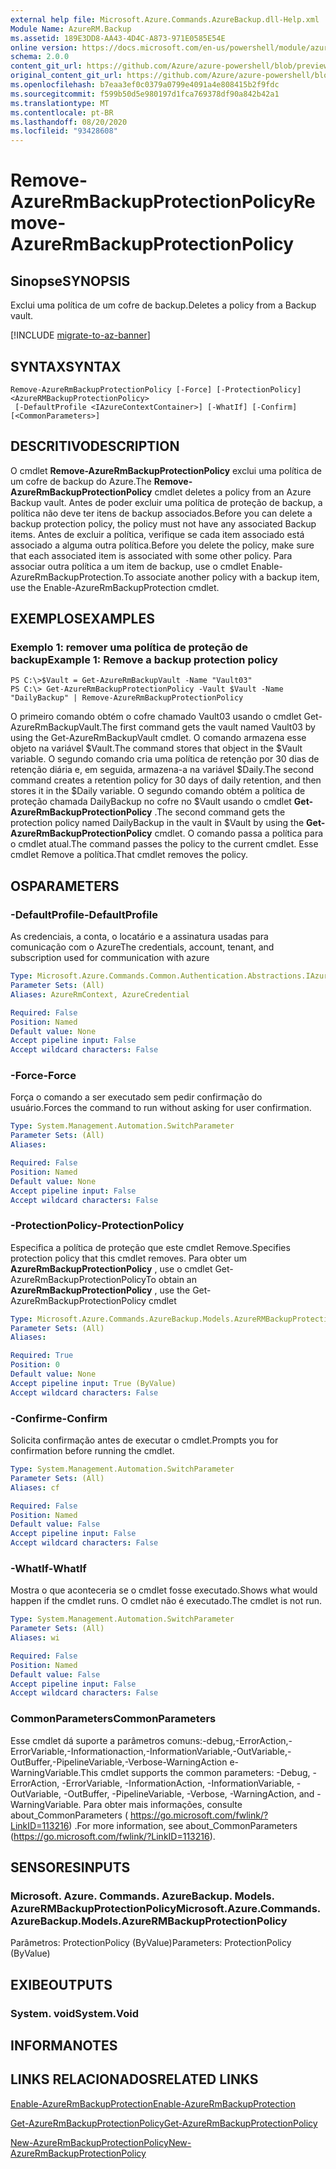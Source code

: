 ```yaml
---
external help file: Microsoft.Azure.Commands.AzureBackup.dll-Help.xml
Module Name: AzureRM.Backup
ms.assetid: 189E3DD8-AA43-4D4C-A873-971E0585E54E
online version: https://docs.microsoft.com/en-us/powershell/module/azurerm.backup/remove-azurermbackupprotectionpolicy
schema: 2.0.0
content_git_url: https://github.com/Azure/azure-powershell/blob/preview/src/ResourceManager/AzureBackup/Commands.AzureBackup/help/Remove-AzureRmBackupProtectionPolicy.md
original_content_git_url: https://github.com/Azure/azure-powershell/blob/preview/src/ResourceManager/AzureBackup/Commands.AzureBackup/help/Remove-AzureRmBackupProtectionPolicy.md
ms.openlocfilehash: b7eaa3ef0c0379a0799e4091a4e808415b2f9fdc
ms.sourcegitcommit: f599b50d5e980197d1fca769378df90a842b42a1
ms.translationtype: MT
ms.contentlocale: pt-BR
ms.lasthandoff: 08/20/2020
ms.locfileid: "93428608"
---
```

# <span data-ttu-id="39e53-101">Remove-AzureRmBackupProtectionPolicy</span><span class="sxs-lookup"><span data-stu-id="39e53-101">Remove-AzureRmBackupProtectionPolicy</span></span>

## <span data-ttu-id="39e53-102">Sinopse</span><span class="sxs-lookup"><span data-stu-id="39e53-102">SYNOPSIS</span></span>
<span data-ttu-id="39e53-103">Exclui uma política de um cofre de backup.</span><span class="sxs-lookup"><span data-stu-id="39e53-103">Deletes a policy from a Backup vault.</span></span>

[!INCLUDE [migrate-to-az-banner](../../includes/migrate-to-az-banner.md)]

## <span data-ttu-id="39e53-104">SYNTAX</span><span class="sxs-lookup"><span data-stu-id="39e53-104">SYNTAX</span></span>

```
Remove-AzureRmBackupProtectionPolicy [-Force] [-ProtectionPolicy] <AzureRMBackupProtectionPolicy>
 [-DefaultProfile <IAzureContextContainer>] [-WhatIf] [-Confirm] [<CommonParameters>]
```

## <span data-ttu-id="39e53-105">DESCRITIVO</span><span class="sxs-lookup"><span data-stu-id="39e53-105">DESCRIPTION</span></span>
<span data-ttu-id="39e53-106">O cmdlet **Remove-AzureRmBackupProtectionPolicy** exclui uma política de um cofre de backup do Azure.</span><span class="sxs-lookup"><span data-stu-id="39e53-106">The **Remove-AzureRmBackupProtectionPolicy** cmdlet deletes a policy from an Azure Backup vault.</span></span>
<span data-ttu-id="39e53-107">Antes de poder excluir uma política de proteção de backup, a política não deve ter itens de backup associados.</span><span class="sxs-lookup"><span data-stu-id="39e53-107">Before you can delete a backup protection policy, the policy must not have any associated Backup items.</span></span>
<span data-ttu-id="39e53-108">Antes de excluir a política, verifique se cada item associado está associado a alguma outra política.</span><span class="sxs-lookup"><span data-stu-id="39e53-108">Before you delete the policy, make sure that each associated item is associated with some other policy.</span></span>
<span data-ttu-id="39e53-109">Para associar outra política a um item de backup, use o cmdlet Enable-AzureRmBackupProtection.</span><span class="sxs-lookup"><span data-stu-id="39e53-109">To associate another policy with a backup item, use the Enable-AzureRmBackupProtection cmdlet.</span></span>

## <span data-ttu-id="39e53-110">EXEMPLOS</span><span class="sxs-lookup"><span data-stu-id="39e53-110">EXAMPLES</span></span>

### <span data-ttu-id="39e53-111">Exemplo 1: remover uma política de proteção de backup</span><span class="sxs-lookup"><span data-stu-id="39e53-111">Example 1: Remove a backup protection policy</span></span>
```
PS C:\>$Vault = Get-AzureRmBackupVault -Name "Vault03"
PS C:\> Get-AzureRmBackupProtectionPolicy -Vault $Vault -Name "DailyBackup" | Remove-AzureRmBackupProtectionPolicy
```

<span data-ttu-id="39e53-112">O primeiro comando obtém o cofre chamado Vault03 usando o cmdlet Get-AzureRmBackupVault.</span><span class="sxs-lookup"><span data-stu-id="39e53-112">The first command gets the vault named Vault03 by using the Get-AzureRmBackupVault cmdlet.</span></span>
<span data-ttu-id="39e53-113">O comando armazena esse objeto na variável $Vault.</span><span class="sxs-lookup"><span data-stu-id="39e53-113">The command stores that object in the $Vault variable.</span></span>
<span data-ttu-id="39e53-114">O segundo comando cria uma política de retenção por 30 dias de retenção diária e, em seguida, armazena-a na variável $Daily.</span><span class="sxs-lookup"><span data-stu-id="39e53-114">The second command creates a retention policy for 30 days of daily retention, and then stores it in the $Daily variable.</span></span>
<span data-ttu-id="39e53-115">O segundo comando obtém a política de proteção chamada DailyBackup no cofre no $Vault usando o cmdlet **Get-AzureRmBackupProtectionPolicy** .</span><span class="sxs-lookup"><span data-stu-id="39e53-115">The second command gets the protection policy named DailyBackup in the vault in $Vault by using the **Get-AzureRmBackupProtectionPolicy** cmdlet.</span></span>
<span data-ttu-id="39e53-116">O comando passa a política para o cmdlet atual.</span><span class="sxs-lookup"><span data-stu-id="39e53-116">The command passes the policy to the current cmdlet.</span></span>
<span data-ttu-id="39e53-117">Esse cmdlet Remove a política.</span><span class="sxs-lookup"><span data-stu-id="39e53-117">That cmdlet removes the policy.</span></span>

## <span data-ttu-id="39e53-118">OS</span><span class="sxs-lookup"><span data-stu-id="39e53-118">PARAMETERS</span></span>

### <span data-ttu-id="39e53-119">-DefaultProfile</span><span class="sxs-lookup"><span data-stu-id="39e53-119">-DefaultProfile</span></span>
<span data-ttu-id="39e53-120">As credenciais, a conta, o locatário e a assinatura usadas para comunicação com o Azure</span><span class="sxs-lookup"><span data-stu-id="39e53-120">The credentials, account, tenant, and subscription used for communication with azure</span></span>

```yaml
Type: Microsoft.Azure.Commands.Common.Authentication.Abstractions.IAzureContextContainer
Parameter Sets: (All)
Aliases: AzureRmContext, AzureCredential

Required: False
Position: Named
Default value: None
Accept pipeline input: False
Accept wildcard characters: False
```

### <span data-ttu-id="39e53-121">-Force</span><span class="sxs-lookup"><span data-stu-id="39e53-121">-Force</span></span>
<span data-ttu-id="39e53-122">Força o comando a ser executado sem pedir confirmação do usuário.</span><span class="sxs-lookup"><span data-stu-id="39e53-122">Forces the command to run without asking for user confirmation.</span></span>

```yaml
Type: System.Management.Automation.SwitchParameter
Parameter Sets: (All)
Aliases:

Required: False
Position: Named
Default value: None
Accept pipeline input: False
Accept wildcard characters: False
```

### <span data-ttu-id="39e53-123">-ProtectionPolicy</span><span class="sxs-lookup"><span data-stu-id="39e53-123">-ProtectionPolicy</span></span>
<span data-ttu-id="39e53-124">Especifica a política de proteção que este cmdlet Remove.</span><span class="sxs-lookup"><span data-stu-id="39e53-124">Specifies protection policy that this cmdlet removes.</span></span>
<span data-ttu-id="39e53-125">Para obter um **AzureRmBackupProtectionPolicy** , use o cmdlet Get-AzureRmBackupProtectionPolicy</span><span class="sxs-lookup"><span data-stu-id="39e53-125">To obtain an **AzureRmBackupProtectionPolicy** , use the Get-AzureRmBackupProtectionPolicy cmdlet</span></span>

```yaml
Type: Microsoft.Azure.Commands.AzureBackup.Models.AzureRMBackupProtectionPolicy
Parameter Sets: (All)
Aliases:

Required: True
Position: 0
Default value: None
Accept pipeline input: True (ByValue)
Accept wildcard characters: False
```

### <span data-ttu-id="39e53-126">-Confirme</span><span class="sxs-lookup"><span data-stu-id="39e53-126">-Confirm</span></span>
<span data-ttu-id="39e53-127">Solicita confirmação antes de executar o cmdlet.</span><span class="sxs-lookup"><span data-stu-id="39e53-127">Prompts you for confirmation before running the cmdlet.</span></span>

```yaml
Type: System.Management.Automation.SwitchParameter
Parameter Sets: (All)
Aliases: cf

Required: False
Position: Named
Default value: False
Accept pipeline input: False
Accept wildcard characters: False
```

### <span data-ttu-id="39e53-128">-WhatIf</span><span class="sxs-lookup"><span data-stu-id="39e53-128">-WhatIf</span></span>
<span data-ttu-id="39e53-129">Mostra o que aconteceria se o cmdlet fosse executado.</span><span class="sxs-lookup"><span data-stu-id="39e53-129">Shows what would happen if the cmdlet runs.</span></span>
<span data-ttu-id="39e53-130">O cmdlet não é executado.</span><span class="sxs-lookup"><span data-stu-id="39e53-130">The cmdlet is not run.</span></span>

```yaml
Type: System.Management.Automation.SwitchParameter
Parameter Sets: (All)
Aliases: wi

Required: False
Position: Named
Default value: False
Accept pipeline input: False
Accept wildcard characters: False
```

### <span data-ttu-id="39e53-131">CommonParameters</span><span class="sxs-lookup"><span data-stu-id="39e53-131">CommonParameters</span></span>
<span data-ttu-id="39e53-132">Esse cmdlet dá suporte a parâmetros comuns:-debug,-ErrorAction,-ErrorVariable,-Informationaction,-InformationVariable,-OutVariable,-OutBuffer,-PipelineVariable,-Verbose-WarningAction e-WarningVariable.</span><span class="sxs-lookup"><span data-stu-id="39e53-132">This cmdlet supports the common parameters: -Debug, -ErrorAction, -ErrorVariable, -InformationAction, -InformationVariable, -OutVariable, -OutBuffer, -PipelineVariable, -Verbose, -WarningAction, and -WarningVariable.</span></span> <span data-ttu-id="39e53-133">Para obter mais informações, consulte about_CommonParameters ( https://go.microsoft.com/fwlink/?LinkID=113216) .</span><span class="sxs-lookup"><span data-stu-id="39e53-133">For more information, see about_CommonParameters (https://go.microsoft.com/fwlink/?LinkID=113216).</span></span>

## <span data-ttu-id="39e53-134">SENSORES</span><span class="sxs-lookup"><span data-stu-id="39e53-134">INPUTS</span></span>

### <span data-ttu-id="39e53-135">Microsoft. Azure. Commands. AzureBackup. Models. AzureRMBackupProtectionPolicy</span><span class="sxs-lookup"><span data-stu-id="39e53-135">Microsoft.Azure.Commands.AzureBackup.Models.AzureRMBackupProtectionPolicy</span></span>
<span data-ttu-id="39e53-136">Parâmetros: ProtectionPolicy (ByValue)</span><span class="sxs-lookup"><span data-stu-id="39e53-136">Parameters: ProtectionPolicy (ByValue)</span></span>

## <span data-ttu-id="39e53-137">EXIBE</span><span class="sxs-lookup"><span data-stu-id="39e53-137">OUTPUTS</span></span>

### <span data-ttu-id="39e53-138">System. void</span><span class="sxs-lookup"><span data-stu-id="39e53-138">System.Void</span></span>

## <span data-ttu-id="39e53-139">INFORMA</span><span class="sxs-lookup"><span data-stu-id="39e53-139">NOTES</span></span>

## <span data-ttu-id="39e53-140">LINKS RELACIONADOS</span><span class="sxs-lookup"><span data-stu-id="39e53-140">RELATED LINKS</span></span>

[<span data-ttu-id="39e53-141">Enable-AzureRmBackupProtection</span><span class="sxs-lookup"><span data-stu-id="39e53-141">Enable-AzureRmBackupProtection</span></span>](./Enable-AzureRmBackupProtection.md)

[<span data-ttu-id="39e53-142">Get-AzureRmBackupProtectionPolicy</span><span class="sxs-lookup"><span data-stu-id="39e53-142">Get-AzureRmBackupProtectionPolicy</span></span>](./Get-AzureRmBackupProtectionPolicy.md)

[<span data-ttu-id="39e53-143">New-AzureRmBackupProtectionPolicy</span><span class="sxs-lookup"><span data-stu-id="39e53-143">New-AzureRmBackupProtectionPolicy</span></span>](./New-AzureRmBackupProtectionPolicy.md)


